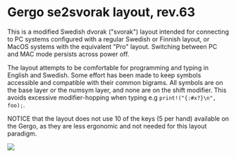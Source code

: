 # Gergo se2svorak layout, rev.63

This is a modified Swedish dvorak ("svorak") layout intended for connecting
to PC systems configured with a regular Swedish or Finnish layout, or MacOS
systems with the equivalent "Pro" layout. Switching between PC and MAC mode
persists across power off.

The layout attempts to be comfortable for programming and typing in English
and Swedish. Some effort has been made to keep symbols accessible and
compatible with their common bigrams. All symbols are on the base layer or
the numsym layer, and none are on the shift modifier. This avoids excessive
modifier-hopping when typing e.g `print!("{:#x?}\n", foo);`.

NOTICE that the layout does not use 10 of the keys (5 per hand) available on
the Gergo, as they are less ergonomic and not needed for this layout paradigm.

![](se2svorak.png?raw=true)
